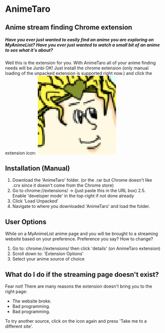 # AnimeTaro
## Anime stream finding Chrome extension

##### Have you ever just wanted to easily find an anime you are exploring on MyAnimeList? Have you ever just wanted to watch a small bit of an anime to see what it's about?

Well this is the extension for you. With AnimeTaro all of your anime finding needs will be Junbi OK! Just install the chrome extension (only manual loading of the unpacked extension is supported right now.) and click the extension icon: 
![DIO](AnimeTaro/icon.png) 

## Installation (Manual)
1. Download the 'AnimeTaro' folder. (or the .rar but Chrome doesn't like .crx since it doesn't come from the Chrome store)
2. Go to chrome://extensions/ -> (just paste this in the URL box)
   2.5. Enable 'developer mode' in the top-right if not done already
3. Click 'Load Unpacked'
4. Navigate to where you downloaded 'AnimeTaro' and load the folder.

## User Options
While on a MyAnimeList anime page and you will be brought to a streaming website based on your preference. 
Preference you say? How to change? 
1. Go to: chrome://extensions/ then click 'details' (on AnimeTaro extension)
2. Scroll down to: 'Extension Options'
3. Select your anime source of choice

## What do I do if the streaming page doesn't exist?
Fear not! There are many reasons the extension doesn't bring you to the right page:
- The website broke.
- Bad programming.
- Bad programming.

To try another source, click on the icon again and press 'Take me to a different site'.  
